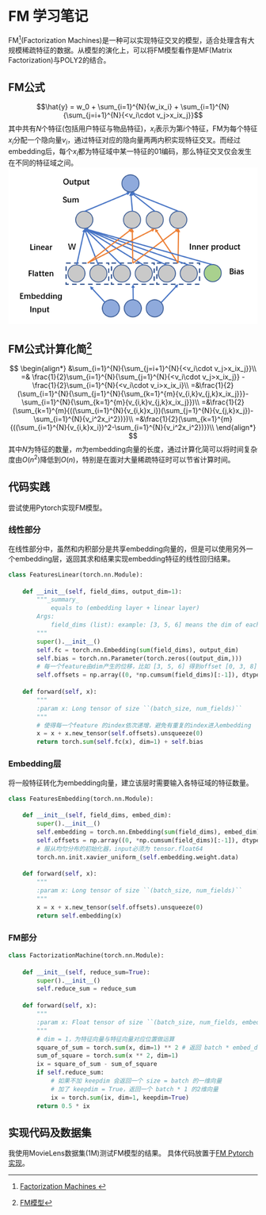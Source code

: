 # FM 学习笔记

FM[^1](Factorization Machines)是一种可以实现特征交叉的模型，适合处理含有大规模稀疏特征的数据。从模型的演化上，可以将FM模型看作是MF(Matrix Factorization)与POLY2的结合。

## FM公式
$$\hat{y} = w_0 + \sum_{i=1}^{N}{w_ix_i} + \sum_{i=1}^{N}{\sum_{j=i+1}^{N}{<v_i\cdot v_j>x_ix_j}}$$
其中共有$N$个特征(包括用户特征与物品特征)，$x_i$表示为第$i$个特征，FM为每个特征$x_i$分配一个隐向量$v_i$，通过特征对应的隐向量两两内积实现特征交叉。而经过embedding后，每个$x_i$都为特征域中某一特征的01编码，那么特征交叉仅会发生在不同的特征域之间。
![FM网络结构](./image/FM/FM.png)

## FM公式计算化简[^3]
$$
\begin{align*}
&\sum_{i=1}^{N}{\sum_{j=i+1}^{N}{<v_i\cdot v_j>x_ix_j}}\\
=& \frac{1}{2}\sum_{i=1}^{N}{\sum_{j=1}^{N}{<v_i\cdot v_j>x_ix_j}} - \frac{1}{2}\sum_{i=1}^{N}{<v_i\cdot v_i>x_ix_i}\\
=&\frac{1}{2}(\sum_{i=1}^{N}{\sum_{j=1}^{N}{\sum_{k=1}^{m}{v_{i,k}v_{j,k}x_ix_j}}}-\sum_{i=1}^{N}{\sum_{k=1}^{m}{v_{i,k}v_{j,k}x_ix_j}})\\
=&\frac{1}{2}(\sum_{k=1}^{m}{((\sum_{i=1}^{N}{v_{i,k}x_i})(\sum_{j=1}^{N}{v_{j,k}x_j})-\sum_{i=1}^{N}{v_i^2x_i^2})})\\
=&\frac{1}{2}(\sum_{k=1}^{m}{((\sum_{i=1}^{N}{v_{i,k}x_i})^2-\sum_{i=1}^{N}{v_i^2x_i^2})})\\
\end{align*}
$$
其中$N$为特征的数量，$m$为embedding向量的长度，通过计算化简可以将时间复杂度由$O(n^2)$降低到$O(n)$，特别是在面对大量稀疏特征时可以节省计算时间。

## 代码实践
尝试使用Pytorch实现FM模型。
### 线性部分
在线性部分中，虽然和内积部分是共享embedding向量的，但是可以使用另外一个embedding层，返回其求和结果实现embedding特征的线性回归结果。
```python
class FeaturesLinear(torch.nn.Module):

    def __init__(self, field_dims, output_dim=1):
        """_summary_
            equals to (embedding layer + linear layer)
        Args:
            field_dims (list): example: [3, 5, 6] means the dim of each feature field
        """
        super().__init__()
        self.fc = torch.nn.Embedding(sum(field_dims), output_dim)
        self.bias = torch.nn.Parameter(torch.zeros((output_dim,)))
        # 每一个feature由dim产生的位移，比如 [3, 5, 6] 得到offset [0, 3, 8]
        self.offsets = np.array((0, *np.cumsum(field_dims)[:-1]), dtype=np.compat.long)

    def forward(self, x):
        """
        :param x: Long tensor of size ``(batch_size, num_fields)``
        """
        # 使得每一个feature 的index依次递增，避免有重复的index进入embedding
        x = x + x.new_tensor(self.offsets).unsqueeze(0)
        return torch.sum(self.fc(x), dim=1) + self.bias
```
### Embedding层
将一般特征转化为embedding向量，建立该层时需要输入各特征域的特征数量。
```python
class FeaturesEmbedding(torch.nn.Module):

    def __init__(self, field_dims, embed_dim):
        super().__init__()
        self.embedding = torch.nn.Embedding(sum(field_dims), embed_dim)
        self.offsets = np.array((0, *np.cumsum(field_dims)[:-1]), dtype=np.compat.long)
        # 服从均匀分布的初始化器，input必须为 tensor.float64
        torch.nn.init.xavier_uniform_(self.embedding.weight.data)

    def forward(self, x):
        """
        :param x: Long tensor of size ``(batch_size, num_fields)``
        """
        x = x + x.new_tensor(self.offsets).unsqueeze(0)
        return self.embedding(x)
```

### FM部分
```python
class FactorizationMachine(torch.nn.Module):

    def __init__(self, reduce_sum=True):
        super().__init__()
        self.reduce_sum = reduce_sum

    def forward(self, x):
        """
        :param x: Float tensor of size ``(batch_size, num_fields, embed_dim)``
        """
        # dim = 1，为特征向量与特征向量对应位置做运算
        square_of_sum = torch.sum(x, dim=1) ** 2 # 返回 batch * embed_dim
        sum_of_square = torch.sum(x ** 2, dim=1)
        ix = square_of_sum - sum_of_square
        if self.reduce_sum:
            # 如果不加 keepdim 会返回一个 size = batch 的一维向量
            # 加了 keepdim = True，返回一个 batch * 1 的2维向量
            ix = torch.sum(ix, dim=1, keepdim=True)
        return 0.5 * ix
```
## 实现代码及数据集
我使用MovieLens数据集(1M)测试FM模型的结果。
具体代码放置于[FM Pytorch实现](./MovieLens/ml_1m.py)。

[^1]:[Factorization Machines
](https://www.csie.ntu.edu.tw/~b97053/paper/Rendle2010FM.pdf)
[^2]:[论文解读](https://zhuanlan.zhihu.com/p/492218567)
[^3]:[FM模型](https://blog.csdn.net/sysu63/article/details/102678572)
[^4]:[FM：推荐算法中的瑞士军刀](https://zhuanlan.zhihu.com/p/343174108)